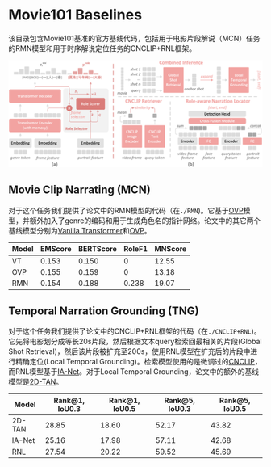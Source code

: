 # Movie101 Baselines

该目录包含Movie101基准的官方基线代码，包括用于电影片段解说（MCN）任务的RMN模型和用于时序解说定位任务的CNCLIP+RNL框架。

![Movie101 baselines](../assets/Movie101_baselines.png "Movie101 baselines")

## Movie Clip Narrating (MCN)

对于这个任务我们提供了论文中的RMN模型的代码（在`./RMN`)。它基于[OVP](https:/github.com/syuqings/video-paragraph)模型，并额外加入了genre的编码和用于生成角色名的指针网络。论文中的其它两个基线模型分别为[Vanilla Transformer](https://github.com/jayleicn/recurrent-transformer)和[OVP](https:/github.com/syuqings/video-paragraph)。

Model | EMScore | BERTScore | RoleF1 | MNScore
--|--|--|--|--
VT | 0.153 | 0.150 | 0 | 12.55
OVP | 0.155 | 0.159 | 0 | 13.18
RMN | 0.154 | 0.188 | 0.238 | 19.07

## Temporal Narration Grounding (TNG)

对于这个任务我们提供了论文中的CNCLIP+RNL框架的代码（在`./CNCLIP+RNL`)。它先将电影划分成等长20s片段，然后根据文本query检索回最相关的片段(Global Shot Retrieval)，然后该片段被扩充至200s，使用RNL模型在扩充后的片段中进行精确定位(Local Temporal Grounding)。检索模型使用的是微调过的[CNCLIP](https://github.com/OFA-Sys/Chinese-CLIP)，而RNL模型基于[IA-Net](https://github.com/liudaizong/IA-Net)。对于Local Temporal Grounding，论文中的额外的基线模型是[2D-TAN](https://github.com/chenjoya/2dtan)。

Model | Rank@1, IoU0.3 | Rank@1, IoU0.5 | Rank@5, IoU0.3 | Rank@5, IoU0.5
--|--|--|--|--
2D-TAN | 28.85 | 18.60 | 52.17 | 43.82
IA-Net | 25.16 | 17.98 | 57.11 | 42.68
RNL | 27.54 | 20.22 | 59.52 | 45.69

